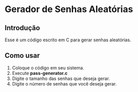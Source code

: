 # Gerador de Senhas Aleatórias

## Introdução
Esse é um código escrito em C para gerar senhas aleatórias. 

## Como usar
1. Coloque o código em seu sistema.
2. Execute **pass-generator.c**
3. Digite o tamanho das senhas que deseja gerar.
4. Digite o número de senhas que você deseja gerar.
